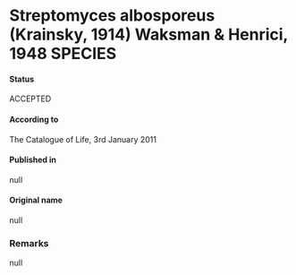 # Streptomyces albosporeus (Krainsky, 1914) Waksman & Henrici, 1948 SPECIES

#### Status
ACCEPTED

#### According to
The Catalogue of Life, 3rd January 2011

#### Published in
null

#### Original name
null

### Remarks
null